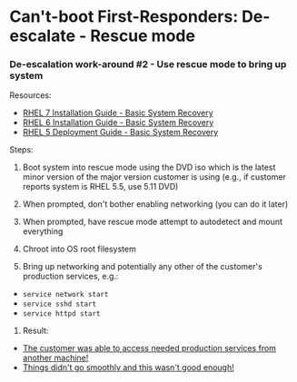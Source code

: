 # Can't-boot First-Responders: De-escalate - Rescue mode

### De-escalation work-around #2 - Use rescue mode to bring up system

Resources:

- [RHEL 7 Installation Guide - Basic System Recovery](https://access.redhat.com/documentation/en-US/Red_Hat_Enterprise_Linux/7/html/Installation_Guide/chap-basic-system-recovery.html)
- [RHEL 6 Installation Guide - Basic System Recovery](https://access.redhat.com/documentation/en-US/Red_Hat_Enterprise_Linux/6/html/Installation_Guide/ap-rescuemode.html)
- [RHEL 5 Deployment Guide - Basic System Recovery](https://access.redhat.com/documentation/en-US/Red_Hat_Enterprise_Linux/5/html/Installation_Guide/ch-rescuemode.html)

Steps:

1. Boot system into rescue mode using the DVD iso which is the latest minor version of the major version customer is using (e.g., if customer reports system is RHEL 5.5, use 5.11 DVD)

1. When prompted, don't bother enabling networking (you can do it later)

1. When prompted, have rescue mode attempt to autodetect and mount everything
  
1. Chroot into OS root filesystem

1. Bring up networking and potentially any other of the customer's production services, e.g.:
  - `service network start`
  - `service sshd start`
  - `service httpd start`

1. Result:
  - [The customer was able to access needed production services from another machine!](congrats.html)
  - [Things didn't go smoothly and this wasn't good enough!](de-escalate-rescue2.html)